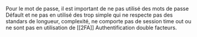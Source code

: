 Pour le mot de passe, il est important de ne pas utilisé des mots de passe Défault et ne pas en utilisé des trop simple qui ne respecte pas des standars de longueur, complexité, ne comporte pas de session time out ou ne sont pas en utilisation de [[2FA]] Authentification double facteurs.